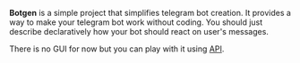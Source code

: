 **Botgen** is a simple project that simplifies telegram bot creation.
It provides a way to make your telegram bot work without coding.
You should just describe declaratively how your bot should react on user's messages.

There is no GUI for now but you can play with it using [API](https://botgen.online/docs).